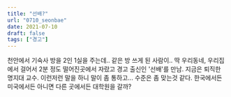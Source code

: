 ```yaml
---
title: "선배?"
url: "0710_seonbae"
date: 2021-07-10
draft: false
tags: ["경고"]
---
```

천안에서 기숙사 방을 2인 1실을 주는데.. 같은 방 쓰게 된 사람이.. 딱 우리동네, 우리집에서 걸어서 2분 정도 떨어진곳에서 자랐고 경고 출신인 '선배'를 만남. 지금은 퇴직한 명지대 교수. 이런저런 말을 하니 말이 좀 통하고... 수준은 좀 맞는것 같다. 한국에서든 미국에서든 아니면 다른 곳에서든 대학원을 갈까?
